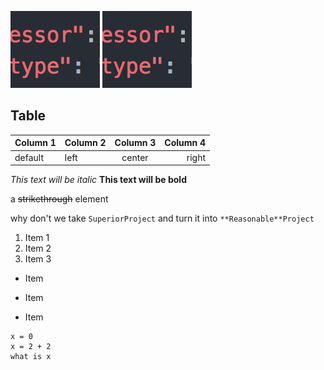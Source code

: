 ![Image](./img.png)
![Alt text](./img.png "Optional title")


## Table

| Column 1 | Column 2 | Column 3 | Column 4 |
|----------|:---------|:--------:|---------:|
| default  | left     | center   | right    |


*This text will be italic*
**This text will be bold**

a ~~strikethrough~~ element

why don't we take `SuperiorProject` and turn it into `**Reasonable**Project`

1. Item 1
2. Item 2
3. Item 3

* Item
+ Item
- Item

```
x = 0
x = 2 + 2
what is x
```
